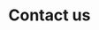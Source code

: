 ---
title: Contact us
headline: Contact us
copy: We strive to provide the best service possible with every contact. Get in touch with our team of customer support.
cta_link_text: Contact us
cta_copy: We strive to provide the best service possible with every contact. Get in touch with our team of customer support.
layout: contact
permalink: /contact/
featured_image: /uploads/pages/contact.jpg
image_description: Softcom impacts
---